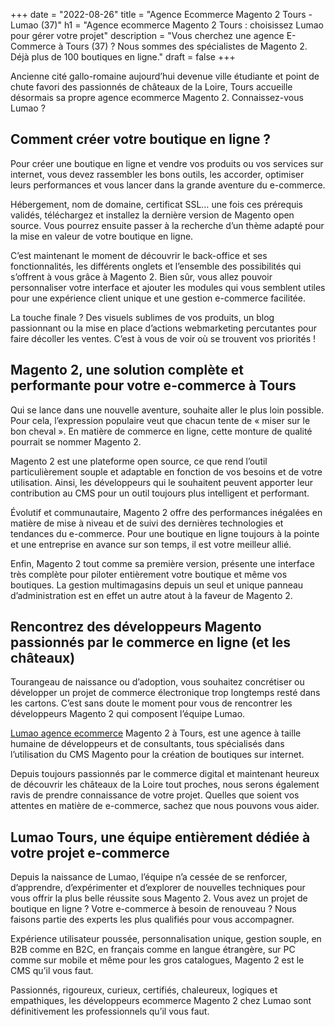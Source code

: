 +++
date = "2022-08-26"
title = "Agence Ecommerce Magento 2 Tours - Lumao (37)"
h1 = "Agence ecommerce Magento 2 Tours : choisissez Lumao pour gérer votre projet"
description = "Vous cherchez une agence E-Commerce à Tours (37) ? Nous sommes des spécialistes de Magento 2. Déjà plus de 100 boutiques en ligne."
draft = false
+++

Ancienne cité gallo-romaine aujourd’hui devenue ville étudiante et point de chute favori des passionnés de châteaux de la Loire, Tours accueille désormais sa propre agence ecommerce Magento 2. Connaissez-vous Lumao ?

## Comment créer votre boutique en ligne ?

Pour créer une boutique en ligne et vendre vos produits ou vos services sur internet, vous devez rassembler les bons outils, les accorder, optimiser leurs performances et vous lancer dans la grande aventure du e-commerce.

Hébergement, nom de domaine, certificat SSL… une fois ces prérequis validés, téléchargez et installez la dernière version de Magento open source. Vous pourrez ensuite passer à la recherche d’un thème adapté pour la mise en valeur de votre boutique en ligne.

C’est maintenant le moment de découvrir le back-office et ses fonctionnalités, les différents onglets et l’ensemble des possibilités qui s’offrent à vous grâce à Magento 2. Bien sûr, vous allez pouvoir personnaliser votre interface et ajouter les modules qui vous semblent utiles pour une expérience client unique et une gestion e-commerce facilitée.

La touche finale ? Des visuels sublimes de vos produits, un blog passionnant ou la mise en place d’actions webmarketing percutantes pour faire décoller les ventes. C’est à vous de voir où se trouvent vos priorités !

## Magento 2, une solution complète et performante pour votre e-commerce à Tours

Qui se lance dans une nouvelle aventure, souhaite aller le plus loin possible. Pour cela, l’expression populaire veut que chacun tente de « miser sur le bon cheval ». En matière de commerce en ligne, cette monture de qualité pourrait se nommer Magento 2.

Magento 2 est une plateforme open source, ce que rend l’outil particulièrement souple et adaptable en fonction de vos besoins et de votre utilisation. Ainsi, les développeurs qui le souhaitent peuvent apporter leur contribution au CMS pour un outil toujours plus intelligent et performant.

Évolutif et communautaire, Magento 2 offre des performances inégalées en matière de mise à niveau et de suivi des dernières technologies et tendances du e-commerce. Pour une boutique en ligne toujours à la pointe et une entreprise en avance sur son temps, il est votre meilleur allié.

Enfin, Magento 2 tout comme sa première version, présente une interface très complète pour piloter entièrement votre boutique et même vos boutiques. La gestion multimagasins depuis un seul et unique panneau d’administration est en effet un autre atout à la faveur de Magento 2.

## Rencontrez des développeurs Magento passionnés par le commerce en ligne (et les châteaux)

Tourangeau de naissance ou d’adoption, vous souhaitez concrétiser ou développer un projet de commerce électronique trop longtemps resté dans les cartons. C’est sans doute le moment pour vous de rencontrer les développeurs Magento 2 qui composent l’équipe Lumao.

[Lumao agence ecommerce](/agence-ecom/) Magento 2 à Tours, est une agence à taille humaine de développeurs et de consultants, tous spécialisés dans l’utilisation du CMS Magento pour la création de boutiques sur internet.

Depuis toujours passionnés par le commerce digital et maintenant heureux de découvrir les châteaux de la Loire tout proches, nous serons également ravis de prendre connaissance de votre projet. Quelles que soient vos attentes en matière de e-commerce, sachez que nous pouvons vous aider.

## Lumao Tours, une équipe entièrement dédiée à votre projet e-commerce

Depuis la naissance de Lumao, l’équipe n’a cessée de se renforcer, d’apprendre, d’expérimenter et d’explorer de nouvelles techniques pour vous offrir la plus belle réussite sous Magento 2. Vous avez un projet de boutique en ligne ? Votre e-commerce à besoin de renouveau ? Nous faisons partie des experts les plus qualifiés pour vous accompagner.

Expérience utilisateur poussée, personnalisation unique, gestion souple, en B2B comme en B2C, en français comme en langue étrangère, sur PC comme sur mobile et même pour les gros catalogues, Magento 2 est le CMS qu’il vous faut.

Passionnés, rigoureux, curieux, certifiés, chaleureux, logiques et empathiques, les développeurs ecommerce Magento 2 chez Lumao sont définitivement les professionnels qu’il vous faut.
